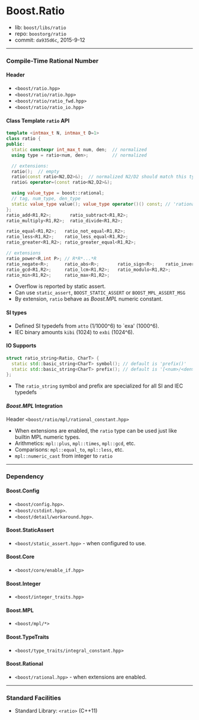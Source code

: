 # Boost.Ratio

* lib: `boost/libs/ratio`
* repo: `boostorg/ratio`
* commit: `da935d6c`, 2015-9-12

------
### Compile-Time Rational Number

#### Header

* `<boost/ratio.hpp>`
* `<boost/ratio/ratio.hpp>`
* `<boost/ratio/ratio_fwd.hpp>`
* `<boost/ratio/ratio_io.hpp>`

#### Class Template `ratio` API

```c++
template <intmax_t N, intmax_t D=1>
class ratio {
public:
  static constexpr int_max_t num, den;  // normalized
  using type = ratio<num, den>;         // normalized

  // extensions:
  ratio();  // empty
  ratio(const ratio<N2,D2>&);  // normalized N2/D2 should match this type
  ratio& operator=(const ratio<N2,D2>&);

  using value_type = boost::rational;
  // tag, num_type, den_type
  static value_type value(); value_type operator()() const; // 'rational'
};
ratio_add<R1,R2>;       ratio_subtract<R1,R2>;
ratio_multiply<R1,R2>;  ratio_divide<R1,R2>;

ratio_equal<R1,R2>;   ratio_not_equal<R1,R2>;
ratio_less<R1,R2>;    ratio_less_equal<R1,R2>;
ratio_greater<R1,R2>; ratio_greater_equal<R1,R2>;

// extensions
ratio_power<R,int P>; // R*R*...*R
ratio_negate<R>;      ratio_abs<R>;       ratio_sign<R>;    ratio_inverse<R>;
ratio_gcd<R1,R2>;     ratio_lcm<R1,R2>;   ratio_modulo<R1,R2>;
ratio_min<R1,R2>;     ratio_max<R1,R2>;
```

* Overflow is reported by static assert.
* Can use `static_assert`, `BOOST_STATIC_ASSERT` or `BOOST_MPL_ASSERT_MSG`
* By extension, `ratio` behave as *Boost.MPL* numeric constant.

#### SI types

* Defined SI typedefs from `atto` (1/1000^6) to `exa' (1000^6).
* IEC binary amounts `kibi` (1024) to `exbi` (1024^6).

#### IO Supports

```c++
struct ratio_string<Ratio, CharT> {
  static std::basic_string<CharT> symbol(); // default is 'prefix()'
  static std::basic_string<CharT> prefix(); // default is '[<num>/<den>]'
};
```

* The `ratio_string` symbol and prefix are specialized for all SI and IEC typedefs

#### *Boost.MPL* Integration

Header `<boost/ratio/mpl/rational_constant.hpp>`

* When extensions are enabled, the `ratio` type can be used just like builtin MPL numeric types.
* Arithmetics: `mpl::plus`, `mpl::times`, `mpl::gcd`, etc.
* Comparisons: `mpl::equal_to`, `mpl::less`, etc.
* `mpl::numeric_cast` from integer to `ratio`

------
### Dependency

#### Boost.Config

* `<boost/config.hpp>`.
* `<boost/cstdint.hpp>`.
* `<boost/detail/workaround.hpp>`.

#### Boost.StaticAssert

* `<boost/static_assert.hpp>` - when configured to use.

#### Boost.Core

* `<boost/core/enable_if.hpp>`

#### Boost.Integer

* `<boost/integer_traits.hpp>`

#### Boost.MPL

* `<boost/mpl/*>`

#### Boost.TypeTraits

* `<boost/type_traits/integral_constant.hpp>`

#### Boost.Rational

* `<boost/rational.hpp>` - when extensions are enabled.

------
### Standard Facilities

* Standard Library: `<ratio>` (C++11)
